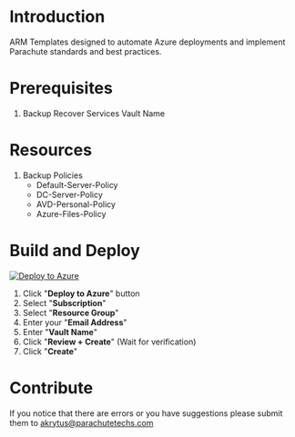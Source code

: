 # Introduction 
ARM Templates designed to automate Azure deployments and implement Parachute standards and best practices.

# Prerequisites
   1. Backup Recover Services Vault Name

# Resources
   1. Backup Policies
        *  Default-Server-Policy
        *  DC-Server-Policy
        *  AVD-Personal-Policy
        *  Azure-Files-Policy

# Build and Deploy
[![Deploy to Azure](https://aka.ms/deploytoazurebutton)]( https://portal.azure.com/#create/Microsoft.Template/uri/https%3A%2F%2Fraw.githubusercontent.com%2Fakrytus%2Fparachute%2Fmain%2FAzure%2520ARM%2520Templates%2FBackup%2FDeploy-BackupPolicies.json)



1.  Click "**Deploy to Azure**" button
2.  Select "**Subscription**"
3.  Select "**Resource Group**"
4.  Enter your "**Email Address**"
5.  Enter "**Vault Name**"
6.  Click "**Review + Create**" (Wait for verification)
7.  Click "**Create**"


# Contribute
If you notice that there are errors or you have suggestions please submit them to akrytus@parachutetechs.com 

